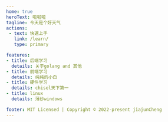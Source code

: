 ```yaml
---
home: true
heroText: 啦啦啦
tagline: 今天是个好天气
actions:
 - text: 快速上手
   link: /learn/
   type: primary

features:
- title: 后端学习
  details: 关于golang and 其他
- title: 前端学习
  details: 纯纯的小白
- title: 硬件学习
  details: chisel天下第一
- title: linux
  details: 薄纱windows

footer: MIT Licensed | Copyright © 2022-present jiajunCheng
---
```

